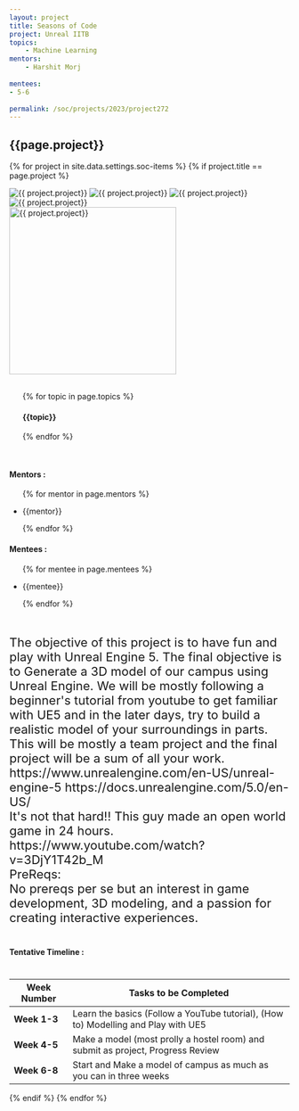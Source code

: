 ```yaml
---
layout: project
title: Seasons of Code
project: Unreal IITB
topics:
    - Machine Learning
mentors:
    - Harshit Morj
    
mentees:
- 5-6
    
permalink: /soc/projects/2023/project272
---
```


<h2 class="display1 m-3 p-3 text-center project-title">{{page.project}}</h2>

{% for project in site.data.settings.soc-items %}
{% if project.title == page.project %}
<div class ="img-soc d-block"> 
    <img src="{{ site.baseurl }}/{{ project.image }}" alt="{{ project.project}}" class="image-1">
    <img src="{{ site.baseurl }}/{{ project.image }}" alt="{{ project.project}}" class="image-2">
    <img src="{{ site.baseurl }}/{{ project.image }}" alt="{{ project.project}}" class="image-3">
    <img src="{{ site.baseurl }}/{{ project.image }}" alt="{{ project.project}}" class="image-4">
</div>
<div class = "mobile-img-soc">
  <img src="{{ site.baseurl }}/{{ project.image }}"  width = "300" height="300" alt="{{ project.project}}" class="border rounded">
  </div>
<div>
    <br>
    <ul>
        {% for topic in page.topics %}
        <li style = "display: inline"><h4 class="text-primary text-center">{{topic}}</h4></li>
        {% endfor %}
    </ul>
    <br>
    <h4 class="display3  ">Mentors :</h4> 
    <ul>
        {% for mentor in page.mentors %}
        <li><p class="lead">{{mentor}}</p></li>
        {% endfor %}
    </ul>
    <h4 class="display3  ">Mentees :</h4> 
    <ul>
        {% for mentee in page.mentees %}
        <li><p class="lead">{{mentee}}</p></li>
        {% endfor %}
    </ul>
</div>
<div>
    <p class="display3 project-desc" style = "font-size:22px;" >
        <br>
        The objective of this project is to have fun and play with Unreal Engine 5. The final objective is to Generate a 3D model of our campus using Unreal Engine. We will be mostly following a beginner's tutorial from youtube to get familiar with UE5 and in the later days, try to build  a realistic model of your surroundings in parts. This will be mostly a team project and the final project will be a sum of all your work.
<br>
https://www.unrealengine.com/en-US/unreal-engine-5
https://docs.unrealengine.com/5.0/en-US/
<br>
It's not that hard!! This guy made an open world game in 24 hours.
https://www.youtube.com/watch?v=3DjY1T42b_M
<br>
PreReqs:
<br>
No prereqs per se but an interest in game development, 3D modeling, and a passion for creating interactive experiences.
</div>
<div class ="d-flex">
<div>
    <h4 class="display3" style="margin:40px 0px 40px 0px;">Tentative Timeline :</h4>
    <table class = "table table-striped">
  <thead>
    <tr>
      <th>Week Number</th>
      <th>Tasks to be Completed</th>
    </tr>
  </thead>
  <tbody>
    <tr>
      <td><strong>Week 1-3</strong></td>
      <td>Learn the basics (Follow a YouTube tutorial), (How to) Modelling and Play with UE5</td>
    </tr>
    <tr>
      <td><strong>Week 4-5 </strong></td>
      <td>Make a model (most prolly a hostel room) and submit as project, Progress Review</td>
    </tr>
    <tr>
      <td><strong>Week 6-8  </strong></td>
      <td>Start and Make a model of campus as much as you can in three weeks </td>
    </tr>
        </tbody>
    </table>
</div>
</div>
{% endif %}
{% endfor %}
